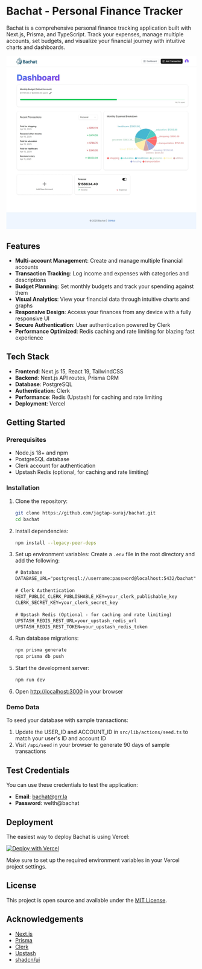 # Bachat - Personal Finance Tracker

Bachat is a comprehensive personal finance tracking application built with Next.js, Prisma, and TypeScript. Track your expenses, manage multiple accounts, set budgets, and visualize your financial journey with intuitive charts and dashboards.

![Bachat Dashboard](/public/dashboard_screenshot.jpeg)

## Features

- **Multi-account Management**: Create and manage multiple financial accounts
- **Transaction Tracking**: Log income and expenses with categories and descriptions
- **Budget Planning**: Set monthly budgets and track your spending against them
- **Visual Analytics**: View your financial data through intuitive charts and graphs
- **Responsive Design**: Access your finances from any device with a fully responsive UI
- **Secure Authentication**: User authentication powered by Clerk
- **Performance Optimized**: Redis caching and rate limiting for blazing fast experience

## Tech Stack

- **Frontend**: Next.js 15, React 19, TailwindCSS
- **Backend**: Next.js API routes, Prisma ORM
- **Database**: PostgreSQL
- **Authentication**: Clerk
- **Performance**: Redis (Upstash) for caching and rate limiting
- **Deployment**: Vercel

## Getting Started

### Prerequisites

- Node.js 18+ and npm
- PostgreSQL database
- Clerk account for authentication
- Upstash Redis (optional, for caching and rate limiting)

### Installation

1. Clone the repository:
   ```bash
   git clone https://github.com/jagtap-suraj/bachat.git
   cd bachat
   ```

2. Install dependencies:
   ```bash
   npm install --legacy-peer-deps
   ```

3. Set up environment variables:
   Create a `.env` file in the root directory and add the following:
   ```
   # Database
   DATABASE_URL="postgresql://username:password@localhost:5432/bachat"
   
   # Clerk Authentication
   NEXT_PUBLIC_CLERK_PUBLISHABLE_KEY=your_clerk_publishable_key
   CLERK_SECRET_KEY=your_clerk_secret_key
   
   # Upstash Redis (Optional - for caching and rate limiting)
   UPSTASH_REDIS_REST_URL=your_upstash_redis_url
   UPSTASH_REDIS_REST_TOKEN=your_upstash_redis_token
   ```

4. Run database migrations:
   ```bash
   npx prisma generate
   npx prisma db push
   ```

5. Start the development server:
   ```bash
   npm run dev
   ```

6. Open [http://localhost:3000](http://localhost:3000) in your browser

### Demo Data

To seed your database with sample transactions:

1. Update the USER_ID and ACCOUNT_ID in `src/lib/actions/seed.ts` to match your user's ID and account ID
2. Visit `/api/seed` in your browser to generate 90 days of sample transactions

## Test Credentials

You can use these credentials to test the application:

- **Email**: bachat@grr.la
- **Password**: welth@bachat

## Deployment

The easiest way to deploy Bachat is using Vercel:

[![Deploy with Vercel](https://vercel.com/button)](https://vercel.com/new/clone?repository-url=https%3A%2F%2Fgithub.com%2Fjagtap-suraj%2Fbachat)

Make sure to set up the required environment variables in your Vercel project settings.

## License

This project is open source and available under the [MIT License](LICENSE).

## Acknowledgements

- [Next.js](https://nextjs.org/)
- [Prisma](https://prisma.io/)
- [Clerk](https://clerk.dev/)
- [Upstash](https://upstash.com/)
- [shadcn/ui](https://ui.shadcn.com/)
